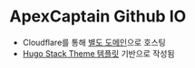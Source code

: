 # ApexCaptain Github IO

- Cloudflare를 통해 [별도 도메인](https://blog.ayteneve93.com)으로 호스팅
- [Hugo Stack Theme 템플릿](https://github.com/CaiJimmy/hugo-theme-stack-starter) 기반으로 작성됨